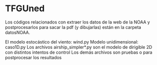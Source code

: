 # TFGUned
Los códigos relacionados con extraer los datos de la web de la NOAA y postprocesarlos para sacar la pdf (y dibujarlas) están en la carpeta datosNOAA.

El modelo estocástico del viento: wind.py
Modelo unidimensional: caso1D.py
Los archivos airship_simpler*.py son el modelo de dirigible 2D con distintos intentos de control
Los demás archivos son pruebas o para postprocesar los resultados
